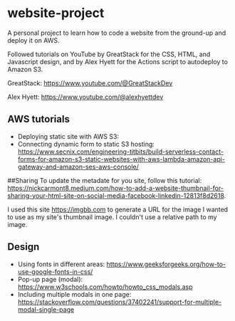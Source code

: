# website-project
A personal project to learn how to code a website from the ground-up and deploy it on AWS.

Followed tutorials on YouTube by GreatStack for the CSS, HTML, and Javascript design, and by Alex Hyett for the Actions script to autodeploy to Amazon S3.

GreatStack: https://www.youtube.com/@GreatStackDev 


Alex Hyett: https://www.youtube.com/@alexhyettdev

## AWS tutorials 

* Deploying static site with AWS S3: 
* Connecting dynamic form to static S3 hosting: https://www.secnix.com/engineering-titbits/build-serverless-contact-forms-for-amazon-s3-static-websites-with-aws-lambda-amazon-api-gateway-and-amazon-ses-aws-console/

##Sharing
To update the metadate for you site, follow this tutorial: https://nickcarmont8.medium.com/how-to-add-a-website-thumbnail-for-sharing-your-html-site-on-social-media-facebook-linkedin-12813f8d2618. 

I used this site https://imgbb.com to generate a URL for the image I wanted to use as my site's thumbnail image. I couldn't use a relative path to my image.


## Design

* Using fonts in different areas: https://www.geeksforgeeks.org/how-to-use-google-fonts-in-css/ 
* Pop-up page (modal): https://www.w3schools.com/howto/howto_css_modals.asp 
* Including multiple modals in one page: https://stackoverflow.com/questions/37402241/support-for-multiple-modal-single-page 